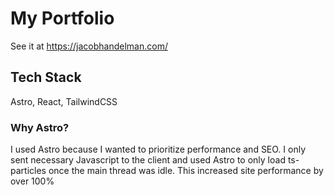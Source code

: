 # My Portfolio
See it at https://jacobhandelman.com/

## Tech Stack

Astro, React, TailwindCSS

### Why Astro?
I used Astro because I wanted to prioritize performance and SEO. I only sent necessary Javascript to the client and used Astro to only load ts-particles once the main thread was idle. This increased site performance by over 100%
